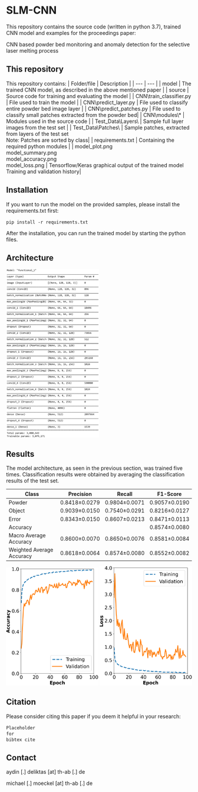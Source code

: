 # **SLM-CNN**

This repository contains the source code (written in python 3.7), trained CNN model and examples for the proceedings paper:

CNN based powder bed monitoring and anomaly detection for the selective laser melting process

## This repository

This repository contains:
| Folder/file | Description |
| --- | --- |
| model | The trained CNN model, as described in the above mentioned paper |
| source | Source code for training and evaluating the model |
| CNN\train_classifier.py | File used to train the model |
| CNN\predict_layer.py | File used to classify entire powder bed image layer |
| CNN\predict_patches.py | File used to classify small patches extracted from the powder bed|
| CNN\modules\\* | Modules used in the source code |
| Test_Data\Layers\ | Sample full layer images from the test set |
| Test_Data\Patches\ | Sample patches, extracted from layers of the test set<br>Note: Patches are sorted by class|
| requirements.txt | Containing the required python modules |
| model_plot.png<br>model_summary.png<br>model_accuracy.png<br>model_loss.png | Tensorflow/Keras graphical output of the trained model<br>Training and validation history|

## Installation

If you want to run the model on the provided samples, please install the requirements.txt first:
```
pip install -r requirements.txt
```
After the installation, you can run the trained model by starting the python files.

## Architecture
<img src="./model_summary.png" width=50% height=50%> 


## Results
The model architecture, as seen in the previous section, was trained five times. Classification results were obtained by averaging the classification results of the test set.

| Class | Precision | Recall | F1-Score |
| --- | --- | --- | --- |
| Powder | 0.8418±0.0279 | 0.9804±0.0071 | 0.9057±0.0190 |
| Object | 0.9039±0.0150 | 0.7540±0.0291 | 0.8216±0.0127 |
| Error | 0.8343±0.0150 | 0.8607±0.0213 | 0.8471±0.0113 |
| Accuracy | | | 0.8574±0.0080 |
| Macro Average Accuracy | 0.8600±0.0070 | 0.8650±0.0076 | 0.8581±0.0084 |
| Weighted Average Accuracy | 0.8618±0.0064 | 0.8574±0.0080 | 0.8552±0.0082 |

<p float="left">
  <img src="/model_accuracy.png" width="250" />
  <img src="/model_loss.png" width="250" /> 
</p>

## **Citation**

Please consider citing this paper if you deem it helpful in your research:

```
Placeholder
for
bibtex cite
```

## **Contact**

aydin [.] deliktas [at] th-ab [.] de

michael [.] moeckel [at] th-ab [.] de
